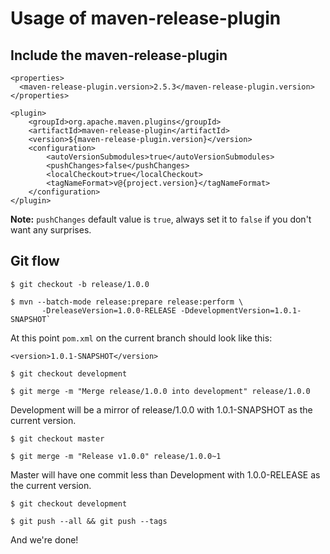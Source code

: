# Usage of maven-release-plugin

## Include the maven-release-plugin
```
<properties>
  <maven-release-plugin.version>2.5.3</maven-release-plugin.version>
</properties>

<plugin>
    <groupId>org.apache.maven.plugins</groupId>
    <artifactId>maven-release-plugin</artifactId>
    <version>${maven-release-plugin.version}</version>
    <configuration>
        <autoVersionSubmodules>true</autoVersionSubmodules>
        <pushChanges>false</pushChanges>
        <localCheckout>true</localCheckout>
        <tagNameFormat>v@{project.version}</tagNameFormat>
    </configuration>
</plugin>
```
**Note:** `pushChanges` default value is `true`, always set it to `false` if you don't want any surprises.

## Git flow

`$ git checkout -b release/1.0.0`

```
$ mvn --batch-mode release:prepare release:perform \
       -DreleaseVersion=1.0.0-RELEASE -DdevelopmentVersion=1.0.1-SNAPSHOT`
```

At this point `pom.xml` on the current branch should look like this:
```
<version>1.0.1-SNAPSHOT</version>
```
`$ git checkout development`

`$ git merge -m "Merge release/1.0.0 into development" release/1.0.0`

Development will be a mirror of release/1.0.0 with 1.0.1-SNAPSHOT as the current version.

`$ git checkout master`

`$ git merge -m "Release v1.0.0" release/1.0.0~1`

Master will have one commit less than Development with 1.0.0-RELEASE as the current version.

`$ git checkout development`

`$ git push --all && git push --tags`

And we're done!
